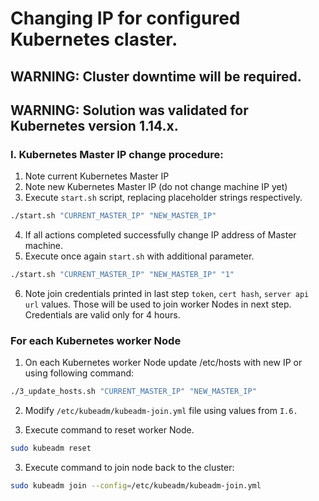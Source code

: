 # Changing IP for configured Kubernetes claster.

## WARNING: Cluster downtime will be required.
## WARNING: Solution was validated for Kubernetes version 1.14.x.

### I. Kubernetes Master IP change procedure:

1. Note current Kubernetes Master IP
2. Note new Kubernetes Master IP (do not change machine IP yet)
3. Execute `start.sh` script, replacing placeholder strings respectively.
```bash
./start.sh "CURRENT_MASTER_IP" "NEW_MASTER_IP"
```

4. If all actions completed successfully change IP address of Master machine.
5. Execute once again `start.sh` with additional parameter.
```bash
./start.sh "CURRENT_MASTER_IP" "NEW_MASTER_IP" "1"
```
6. Note join credentials printed in last step `token`, `cert hash`, `server api url` values. Those will be used to join worker Nodes in next step. Credentials are valid only for 4 hours.

### For each Kubernetes worker Node

1. On each Kubernetes worker Node update /etc/hosts with new IP or using following command:
```bash
./3_update_hosts.sh "CURRENT_MASTER_IP" "NEW_MASTER_IP"
```
2. Modify `/etc/kubeadm/kubeadm-join.yml` file using values from `I.6.`

3. Execute command to reset worker Node.
```bash
sudo kubeadm reset
```
3. Execute command to join node back to the cluster:
```bash
sudo kubeadm join --config=/etc/kubeadm/kubeadm-join.yml
```
